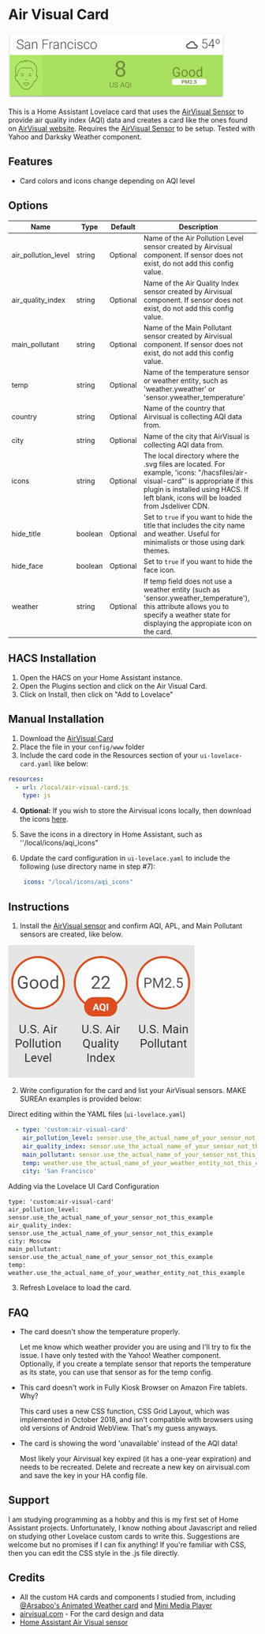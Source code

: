 # Air Visual Card

![example](images/example.PNG)

This is a Home Assistant Lovelace card that uses the [AirVisual Sensor](https://www.home-assistant.io/components/sensor.airvisual/) to provide air quality index (AQI) data and creates a card like the ones found on [AirVisual website](https://www.airvisual.com). Requires the [AirVisual Sensor](https://www.home-assistant.io/components/sensor.airvisual/) to be setup. Tested with Yahoo and Darksky Weather component.

## Features
  - Card colors and icons change depending on AQI level


## Options

| Name | Type | Default | Description
| ---- | ---- | ------- | -----------
| air_pollution_level | string | Optional | Name of the Air Pollution Level sensor created by Airvisual component. If sensor does not exist, do not add this config value.
| air_quality_index | string | Optional | Name of the Air Quality Index sensor created by Airvisual component. If sensor does not exist, do not add this config value.
| main_pollutant | string | Optional | Name of the Main Pollutant sensor created by Airvisual component. If sensor does not exist, do not add this config value.
| temp | string | Optional| Name of the temperature sensor or weather entity, such as 'weather.yweather' or 'sensor.yweather_temperature'
| country | string | Optional | Name of the country that Airvisual is collecting AQI data from.
| city | string | Optional | Name of the city that AirVisual is collecting AQI data from.
| icons | string | Optional | The local directory where the .svg files are located. For example, 'icons: "/hacsfiles/air-visual-card"' is appropriate if this plugin is installed using HACS. If left blank, icons will be loaded from Jsdeliver CDN. 
| hide_title | boolean | Optional | Set to `true` if you want to hide the title that includes the city name and weather. Useful for minimalists or those using dark themes.
| hide_face | boolean | Optional | Set to `true` if you want to hide the face icon.
| weather | string | Optional | If temp field does not use a weather entity (such as 'sensor.yweather_temperature'), this attribute allows you to specify a weather state for displaying the appropiate icon on the card.

## HACS Installation
1. Open the HACS on your Home Assistant instance.
2. Open the Plugins section and click on the Air Visual Card.
3. Click on Install, then click on "Add to Lovelace"

## Manual Installation
1. Download the [AirVisual Card](https://raw.githubusercontent.com/dnguyen800/air-visual-card/master/dist/air-visual-card.js)
2. Place the file in your `config/www` folder
3. Include the card code in the Resources section of your `ui-lovelace-card.yaml` like below:

```yaml
resources:
  - url: /local/air-visual-card.js
    type: js
```
4. **Optional:** If you wish to store the Airvisual icons locally, then download the icons [here](https://github.com/dnguyen800/air-visual-card/tree/master/dist).

5. Save the icons in a directory in Home Assistant, such as ''/local/icons/aqi_icons"

6. Update the card configuration in `ui-lovelace.yaml`  to include the following (use directory name in step #7):

   ```yaml
    icons: "/local/icons/aqi_icons"
   ```

## Instructions
1. Install the [AirVisual sensor](https://www.home-assistant.io/components/sensor.airvisual/) and confirm AQI, APL, and Main Pollutant sensors are created, like below.

![sensors](images/airvisual_sensors.JPG)

2. Write configuration for the card and list your AirVisual sensors. MAKE SUREAn examples is provided below:

Direct editing within the YAML files (`ui-lovelace.yaml`)
```yaml
  - type: 'custom:air-visual-card'
    air_pollution_level: sensor.use_the_actual_name_of_your_sensor_not_this_example
    air_quality_index: sensor.use_the_actual_name_of_your_sensor_not_this_example
    main_pollutant: sensor.use_the_actual_name_of_your_sensor_not_this_example
    temp: weather.use_the_actual_name_of_your_weather_entity_not_this_example
    city: 'San Francisco'
```

Adding via the Lovelace UI Card Configuration
```
type: 'custom:air-visual-card'
air_pollution_level: sensor.use_the_actual_name_of_your_sensor_not_this_example
air_quality_index: sensor.use_the_actual_name_of_your_sensor_not_this_example
city: Moscow
main_pollutant: sensor.use_the_actual_name_of_your_sensor_not_this_example
temp: weather.use_the_actual_name_of_your_weather_entity_not_this_example
```

3. Refresh Lovelace to load the card.


## FAQ
 - The card doesn't show the temperature properly.
  
   Let me know which weather provider you are using and I'll try to fix the issue. I have only tested with the Yahoo! Weather component. Optionally, if you create a template sensor that reports the temperature as its state, you can use that sensor as for the temp config.

 - This card doesn't work in Fully Kiosk Browser on Amazon Fire tablets. Why?

   This card uses a new CSS function, CSS Grid Layout, which was implemented in October 2018, and isn't compatible with browsers using old versions of Android WebView. That's my guess anyways.

 - The card is showing the word 'unavailable' instead of the AQI data!
   
   Most likely your Airvisual key expired (it has a one-year expiration) and needs to be recreated. Delete and recreate a new key on airvisual.com and save the key in your HA config file.

## Support
I am studying programming as a hobby and this is my first set of Home Assistant projects. Unfortunately, I know nothing about Javascript and relied on studying other Lovelace custom cards to write this. Suggestions are welcome but no promises if I can fix anything! If you're familiar with CSS, then you can edit the CSS style in the .js file directly.

## Credits
  - All the custom HA cards and components I studied from, including [@Arsaboo's Animated Weather card](https://github.com/arsaboo/homeassistant-config/blob/master/www/custom_ui/weather-card.js) and [Mini Media Player](https://github.com/kalkih/mini-media-player)
  - [airvisual.com](https://www.airvisual.com/) - For the card design and data
  - [Home Assistant Air Visual sensor](https://www.home-assistant.io/components/sensor.airvisual/)

